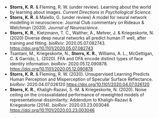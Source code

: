 - **Storrs, K. R.** & Fleming, R. W. (under review). Learning about the world by learning about images. _Current Directions in Psychological Science._
- **Storrs, K. R.** & Maiello, G. (under review) A model for neural network modelling in neuroscience: Journal Club commentary on Rideaux & Welchman (2020). _Journal of Neuroscience_.
- **Storrs, K. R.**, Kietzmann, T. C., Walther, A., Mehrer, J. & Kriegeskorte, N. (2020) Diverse deep neural networks all predict human IT well, after training and fitting. _bioRxiv_: 2020.05.07.082743. https://doi.org/10.1101/2020.05.07.082743
- Tsantani, M., Kriegeskorte, N., **Storrs, K. R.**, Williams, A. L., McGettigan, C. & Garrido, L. (2020). FFA and OFA encode distinct types of face identity information. _bioRxiv_: 2020.05.12.090878. https://doi.org/10.1101/2020.05.12.090878
- **Storrs, K. R.** & Fleming, R. W. (2020). Unsupervised Learning Predicts Human Perception and Misperception of Specular Surface Reflectance. _bioRxiv_: 2020.04.07.026120 https://doi.org/10.1101/2020.04.07.026120 
- **Storrs, K. R.**, Khaligh-Razavi, S.-M. & Kriegeskorte, N. (2020). Noise ceiling on the crossvalidated performance of reweighted models of representational dissimilarity: Addendum to Khaligh-Razavi & Kriegeskorte (2014). _bioRxiv_: 2020.03.23.003046 https://doi.org/10.1101/2020.03.23.003046